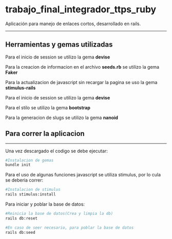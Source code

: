# trabajo_final_integrador_ttps_ruby

Aplicación para manejo de enlaces cortos, desarrollado en rails.

---

## Herramientas y gemas utilizadas

Para el inicio de session se utilizo la gema **devise**

Para la creacion de informacion en el archivo **seeds.rb** se utilizo la gema **Faker**

Para la actualizacion de javascript sin recargar la pagina se uso la gema **stimulus-rails**

Para el inicio de session se utilizo la gema **devise**

Para el stilo se utilizo la gema **bootstrap**

Para la generacion de slugs se utilizo la gema **nanoid**

## Para correr la aplicacion

---

Una vez descargado el codigo se debe ejecutar:

```bash
#Instalacion de gemas
bundle init
```

Para el uso de algunas funciones javascript se utiliza stimulus, por lo cula se deberia correr:

```bash
#Instalacion de stimulus
rails stimulus:install
```

Para iniciar y poblar la base de datos:

```bash
#Reinicia la base de datos(Crea y limpia la db)
rails db:reset

#En caso de seer necesario, para poblar la base de datos
rails db:seed
```

